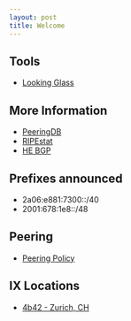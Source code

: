 ```yaml
---
layout: post
title: Welcome
---
```


## Tools
- [Looking Glass](https://lg.as213151.net)

## More Information
- [PeeringDB](https://as213151.peeringdb.com/)
- [RIPEstat](https://stat.ripe.net/AS213151)
- [HE BGP](https://bgp.he.net/AS213151/)

## Prefixes announced
- 2a06:e881:7300::/40
- 2001:678:1e8::/48

## Peering
- [Peering Policy](/policy/)

## IX Locations
- [4b42 - Zurich, CH](https://www.peeringdb.com/ix/2447)


